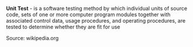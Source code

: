 **Unit Test** - is a software testing method by which individual units of source code, sets of one or more computer program modules together with associated control data, usage procedures, and operating procedures, are tested to determine whether they are fit for use

Source: wikipedia.org